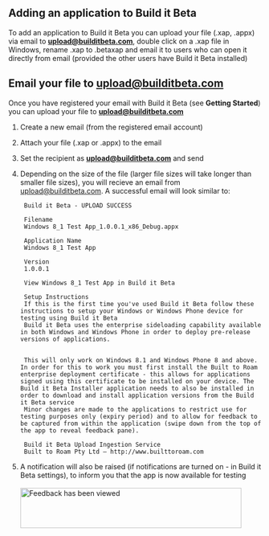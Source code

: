 ## Adding an application to Build it Beta ##
To add an application to Build it Beta you can upload your file (.xap, .appx) via email to **upload@builditbeta.com**, double click on a .xap file in Windows, rename .xap to .betaxap and email it to users who can open it directly from email (provided the other users have Build it Beta installed)

## Email your file to upload@builditbeta.com ##
Once you have registered your email with Build it Beta (see **Getting Started**) you can upload your file to **upload@builditbeta.com**

1. Create a new email (from the registered email account)

1. Attach your file (.xap or .appx) to the email

1. Set the recipient as **upload@builditbeta.com** and send

1. Depending on the size of the file (larger file sizes will take longer than smaller file sizes), you will recieve an email from upload@builditbeta.com. A successful email will look similar to:


		Build it Beta - UPLOAD SUCCESS
		
		Filename
		Windows 8_1 Test App_1.0.0.1_x86_Debug.appx
		
		Application Name
		Windows 8_1 Test App
		
		Version
		1.0.0.1
		
		View Windows 8_1 Test App in Build it Beta
		
		Setup Instructions
		If this is the first time you've used Build it Beta follow these instructions to setup your Windows or Windows Phone device for testing using Build it Beta
		Build it Beta uses the enterprise sideloading capability available in both Windows and Windows Phone in order to deploy pre-release versions of applications.
		
		
		This will only work on Windows 8.1 and Windows Phone 8 and above. In order for this to work you must first install the Built to Roam enterprise deployment certificate - this allows for applications signed using this certificate to be installed on your device. The Build it Beta Installer application needs to also be installed in order to download and install application versions from the Build it Beta service
		Minor changes are made to the applications to restrict use for testing purposes only (expiry period) and to allow for feedback to be captured from within the application (swipe down from the top of the app to reveal feedback pane).
		
		Build it Beta Upload Ingestion Service
		Built to Roam Pty Ltd – http://www.builttoroam.com




1. A notification will also be raised (if notifications are turned on - in Build it Beta settings), to inform you that the app is now available for testing<br><br>
 <img src="..\Images\PushNotification.png" alt="Feedback has been viewed" height="80" width="440"><br><br>



